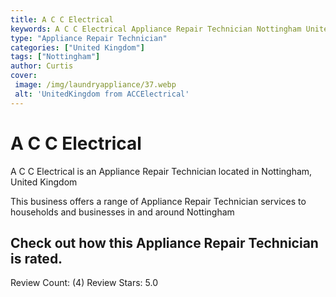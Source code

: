```yaml
---
title: A C C Electrical
keywords: A C C Electrical Appliance Repair Technician Nottingham United Kingdom 
type: "Appliance Repair Technician"
categories: ["United Kingdom"]
tags: ["Nottingham"]
author: Curtis
cover:
 image: /img/laundryappliance/37.webp
 alt: 'UnitedKingdom from ACCElectrical'
---
```


# A C C Electrical
A C C Electrical is an Appliance Repair Technician located in Nottingham, United Kingdom

This business offers a range of Appliance Repair Technician services to households and businesses in and around Nottingham

## Check out how this Appliance Repair Technician is rated.
Review Count: (4)
Review Stars: 5.0
